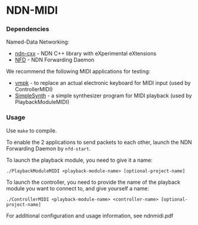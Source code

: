 # NDN-MIDI

### Dependencies

Named-Data Networking:

* [ndn-cxx](https://github.com/named-data/ndn-cxx) - NDN C++ library with eXperimental eXtensions
* [NFD](https://github.com/named-data/NFD) - NDN Forwarding Daemon

We recommend the following MIDI applications for testing:

* [vmpk](http://vmpk.sourceforge.net/) - to replace an actual electronic keyboard for MIDI input (used by ControllerMIDI)
* [SimpleSynth](http://notahat.com/simplesynth/) - a simple synthesizer program for MIDI playback (used by PlaybackModuleMIDI)

### Usage

Use `make` to compile.

To enable the 2 applications to send packets to each other, launch the NDN Forwarding Daemon by `nfd-start`.

To launch the playback module, you need to give it a name:

```
./PlaybackModuleMIDI <playback-module-name> [optional-project-name]
```

To launch the controller, you need to provide the name of the playback module you want to connect to, and give yourself a name:

```
./ControllerMIDI <playback-module-name> <controller-name> [optional-project-name]
```

For additional configuration and usage information, see ndnmidi.pdf
